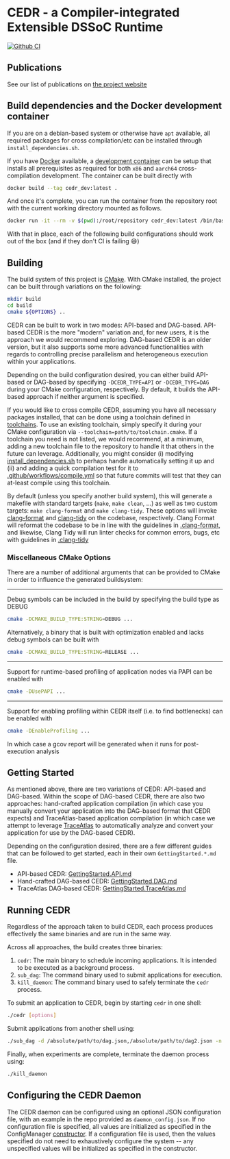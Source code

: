 # CEDR - a Compiler-integrated Extensible DSSoC Runtime

[![Github CI](https://github.com/UA-RCL/CEDR/workflows/Compilation%20Checks/badge.svg)](https://github.com/UA-RCL/CEDR/actions?query=workflow%3A%22Compilation+Checks%22)
<!--[![Docker Cloud Build Status](https://img.shields.io/docker/cloud/build/mackncheesiest/cedr_dev)](https://hub.docker.com/r/mackncheesiest/cedr_dev/builds)-->

## Publications

See our list of publications on [the project website](https://ua-rcl.github.io/projects/cedr/)

## Build dependencies and the Docker development container
If you are on a debian-based system or otherwise have `apt` available, all required packages for cross compilation/etc can be installed through `install_dependencies.sh`.

If you have [Docker](https://www.docker.com) available, a [development container](https://hub.docker.com/r/mackncheesiest/cedr_dev) can be setup that installs all prerequisites as required for both `x86` and `aarch64` cross-compilation development. 
The container can be built directly with
```bash
docker build --tag cedr_dev:latest .
```
And once it's complete, you can run the container from the repository root with the current working directory mounted as follows.
```bash
docker run -it --rm -v $(pwd):/root/repository cedr_dev:latest /bin/bash
```
With that in place, each of the following build configurations should work out of the box (and if they don't CI is failing 😄)

## Building

The build system of this project is [CMake](https://cmake.org/). With CMake installed, the project can be built through variations on the following:
```bash
mkdir build
cd build
cmake ${OPTIONS} ..
```

CEDR can be built to work in two modes: API-based and DAG-based. API-based CEDR is the more "modern" variation and, for new users, it is the approach we would recommend exploring. DAG-based CEDR is an older version, but it also supports some more advanced functionalities with regards to controlling precise parallelism and heterogeneous execution within your applications.

Depending on the build configuration desired, you can either build API-based or DAG-based by specifying `-DCEDR_TYPE=API` or `-DCEDR_TYPE=DAG` during your CMake configuration, respectively. By default, it builds the API-based approach if neither argument is specified.

If you would like to cross compile CEDR, assuming you have all necessary packages installed, that can be done using a toolchain defined in [toolchains](toolchains). To use an existing toolchain, simply specify it during your CMake configuration via `--toolchain=path/to/toolchain.cmake`. If a toolchain you need is not listed, we would recommend, at a minimum, adding a new toolchain file to the repository to handle it that others in the future can leverage. Additionally, you might consider (i) modifying [install_dependencies.sh](install_dependencies.sh) to perhaps handle automatically setting it up and (ii) and adding a quick compilation test for it to [.github/workflows/compile.yml](.github/workflows/compile.yml) so that future commits will test that they can at-least compile using this toolchain.

By default (unless you specify another build system), this will generate a makefile with standard targets (`make`, `make clean`, ...) as well as two custom targets: `make clang-format` and `make clang-tidy`. 
These options will invoke [clang-format](https://clang.llvm.org/docs/ClangFormat.html) and [clang-tidy](https://clang.llvm.org/extra/clang-tidy/) on the codebase, respectively.
Clang Format will reformat the codebase to be in line with the guidelines in [.clang-format](.clang-format), and likewise, Clang Tidy will run linter checks for common errors, bugs, etc with guidelines in [.clang-tidy](.clang-tidy)

### Miscellaneous CMake Options
There are a number of additional arguments that can be provided to CMake in order to influence the generated buildsystem:

---

Debug symbols can be included in the build by specifying the build type as DEBUG
```bash
cmake -DCMAKE_BUILD_TYPE:STRING=DEBUG ...
```

Alternatively, a binary that is built with optimization enabled and lacks debug symbols can be built with
```bash
cmake -DCMAKE_BUILD_TYPE:STRING=RELEASE ...
```

---

Support for runtime-based profiling of application nodes via PAPI can be enabled with
```bash
cmake -DUsePAPI ...
```

---

Support for enabling profiling within CEDR itself (i.e. to find bottlenecks) can be enabled with
```bash
cmake -DEnableProfiling ...
```
In which case a gcov report will be generated when it runs for post-execution analysis

## Getting Started

As mentioned above, there are two variations of CEDR: API-based and DAG-based. Within the scope of DAG-based CEDR, there are also two approaches: hand-crafted application compilation (in which case you manually convert your application into the DAG-based format that CEDR expects) and TraceAtlas-based application compilation (in which case we attempt to leverage [TraceAtlas](https://github.com/ruhrie/TraceAtlas) to automatically analyze and convert your application for use by the DAG-based CEDR).

Depending on the configuration desired, there are a few different guides that can be followed to get started, each in their own `GettingStarted.*.md` file.

- API-based CEDR: [GettingStarted.API.md](GettingStarted.API.md)
- Hand-crafted DAG-based CEDR: [GettingStarted.DAG.md](GettingStarted.DAG.md)
- TraceAtlas DAG-based CEDR: [GettingStarted.TraceAtlas.md](GettingStarted.TraceAtlas.md)

## Running CEDR

Regardless of the approach taken to build CEDR, each process produces effectively the same binaries and are run in the same way.

Across all approaches, the build creates three binaries: 
 1. `cedr`: The main binary to schedule incoming applications. It is intended to be executed as a background process.
 2. `sub_dag`: The command binary used to submit applications for execution.
 3. `kill_daemon`: The command binary used to safely terminate the `cedr` process. 

To submit an application to CEDR, begin by starting `cedr` in one shell:
```bash
./cedr [options]
```
Submit applications from another shell using:
```bash
./sub_dag -d /absolute/path/to/dag.json,/absolute/path/to/dag2.json -n [num_instances],[num_instances2]
```
Finally, when experiments are complete, terminate the daemon process using:
```bash
./kill_daemon
```
## Configuring the CEDR Daemon

The CEDR daemon can be configured using an optional JSON configuration file, with an example in the repo provided as `daemon_config.json`.
If no configuration file is specified, all values are initialized as specified in the ConfigManager [constructor](src-api/config_manager.cpp).
If a configuration file is used, then the values specified do not need to exhaustively configure the system -- any unspecified values will be initialized as specified in the constructor.
